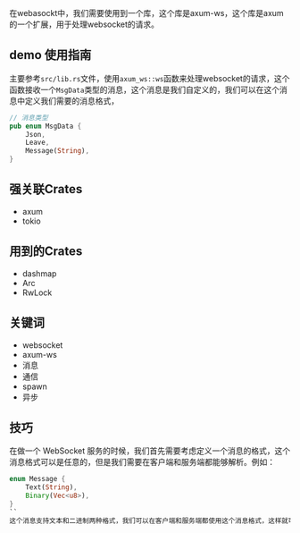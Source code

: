 

在webasockt中，我们需要使用到一个库，这个库是axum-ws，这个库是axum的一个扩展，用于处理websocket的请求。


## demo 使用指南
主要参考`src/lib.rs`文件，使用`axum_ws::ws`函数来处理websocket的请求，这个函数接收一个`MsgData`类型的消息，这个消息是我们自定义的，我们可以在这个消息中定义我们需要的消息格式，
```rs
// 消息类型
pub enum MsgData {
    Json,
    Leave,
    Message(String),
}
```


## 强关联Crates
* axum
* tokio

## 用到的Crates
* dashmap
* Arc
* RwLock

## 关键词
* websocket
* axum-ws
* 消息
* 通信
* spawn
* 异步


## 技巧
在做一个 WebSocket 服务的时候，我们首先需要考虑定义一个消息的格式，这个消息格式可以是任意的，但是我们需要在客户端和服务端都能够解析。例如：
```rs
enum Message {
    Text(String),
    Binary(Vec<u8>),
}
``
这个消息支持文本和二进制两种格式，我们可以在客户端和服务端都使用这个消息格式，这样就可以在客户端和服务端之间传递消息了。
